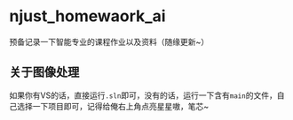 # njust_homewaork_ai
预备记录一下智能专业的课程作业以及资料（随缘更新~）
## 关于图像处理
如果你有VS的话，直接运行``.sln``即可，没有的话，运行一下含有``main``的文件，自己选择一下项目即可，记得给俺右上角点亮星星嗷，笔芯~
